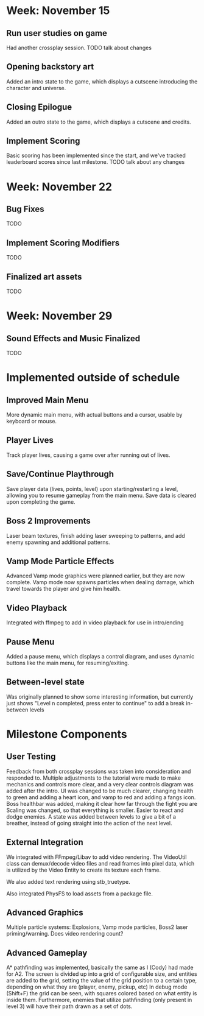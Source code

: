 # Week: November 15

## Run user studies on game
Had another crossplay session. TODO talk about changes

## Opening backstory art
Added an intro state to the game, which displays a cutscene introducing the character and universe.

## Closing Epilogue
Added an outro state to the game, which displays a cutscene and credits.

## Implement Scoring
Basic scoring has been implemented since the start, and we've tracked leaderboard scores since last milestone.
TODO talk about any changes

# Week: November 22

## Bug Fixes
TODO

## Implement Scoring Modifiers
TODO

## Finalized art assets
TODO

# Week: November 29

## Sound Effects and Music Finalized
TODO


# Implemented outside of schedule

## Improved Main Menu
More dynamic main menu, with actual buttons and a cursor, usable by keyboard or mouse.

## Player Lives
Track player lives, causing a game over after running out of lives.

## Save/Continue Playthrough
Save player data (lives, points, level) upon starting/restarting a level, allowing you to resume gameplay from the main menu.
Save data is cleared upon completing the game.

## Boss 2 Improvements
Laser beam textures, finish adding laser sweeping to patterns, and add enemy spawning and additional patterns.

## Vamp Mode Particle Effects
Advanced Vamp mode graphics were planned earlier, but they are now complete. Vamp mode now spawns particles when dealing damage, which travel towards the player and give him health.

## Video Playback
Integrated with ffmpeg to add in video playback for use in intro/ending

## Pause Menu
Added a pause menu, which displays a control diagram, and uses dynamic buttons like the main menu, for resuming/exiting.

## Between-level state
Was originally planned to show some interesting information, but currently just shows "Level n completed, press enter to continue" to add a break in-between levels

# Milestone Components

## User Testing
Feedback from both crossplay sessions was taken into consideration and responded to. 
Multiple adjustments to the tutorial were made to make mechanics and controls more clear, and a very clear controls diagram was added after the intro.
UI was changed to be much clearer, changing health to green and adding a heart icon, and vamp to red and adding a fangs icon.
Boss healthbar was added, making it clear how far through the fight you are
Scaling was changed, so that everything is smaller. Easier to react and dodge enemies.
A state was added between levels to give a bit of a breather, instead of going straight into the action of the next level.


## External Integration
We integrated with FFmpeg/Libav to add video rendering. 
The VideoUtil class can demux/decode video files and read frames into pixel data, which is utilized by the Video Entity to create its texture each frame.

We also added text rendering using stb_truetype.

Also integrated PhysFS to load assets from a package file. 

## Advanced Graphics
Multiple particle systems: Explosions, Vamp mode particles, Boss2 laser priming/warning.
Does video rendering count?

## Advanced Gameplay
A* pathfinding was implemented, basically the same as I (Cody) had made for A2. 
The screen is divided up into a grid of configurable size, and entities are added to the grid, 
setting the value of the grid position to a certain type, depending on what they are (player, enemy, pickup, etc)
In debug mode (Shift+F) the grid can be seen, with squares colored based on what entity is inside them.
Furthermore, enemies that utilize pathfinding (only present in level 3) will have their path drawn as a set of dots.